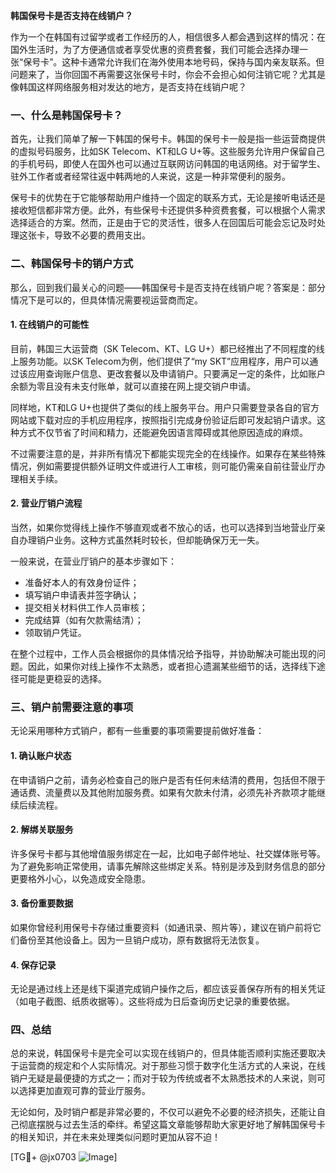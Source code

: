 **韩国保号卡是否支持在线销户？**

作为一个在韩国有过留学或者工作经历的人，相信很多人都会遇到这样的情况：在国外生活时，为了方便通信或者享受优惠的资费套餐，我们可能会选择办理一张“保号卡”。这种卡通常允许我们在海外使用本地号码，保持与国内亲友联系。但问题来了，当你回国不再需要这张保号卡时，你会不会担心如何注销它呢？尤其是像韩国这样网络服务相对发达的地方，是否支持在线销户呢？

### 一、什么是韩国保号卡？

首先，让我们简单了解一下韩国的保号卡。韩国的保号卡一般是指一些运营商提供的虚拟号码服务，比如SK Telecom、KT和LG U+等。这些服务允许用户保留自己的手机号码，即使人在国外也可以通过互联网访问韩国的电话网络。对于留学生、驻外工作者或者经常往返中韩两地的人来说，这是一种非常便利的服务。

保号卡的优势在于它能够帮助用户维持一个固定的联系方式，无论是接听电话还是接收短信都非常方便。此外，有些保号卡还提供多种资费套餐，可以根据个人需求选择适合的方案。然而，正是由于它的灵活性，很多人在回国后可能会忘记及时处理这张卡，导致不必要的费用支出。

### 二、韩国保号卡的销户方式

那么，回到我们最关心的问题——韩国保号卡是否支持在线销户呢？答案是：部分情况下是可以的，但具体情况需要视运营商而定。

#### 1. 在线销户的可能性

目前，韩国三大运营商（SK Telecom、KT、LG U+）都已经推出了不同程度的线上服务功能。以SK Telecom为例，他们提供了“my SKT”应用程序，用户可以通过该应用查询账户信息、更改套餐以及申请销户。只要满足一定的条件，比如账户余额为零且没有未支付账单，就可以直接在网上提交销户申请。

同样地，KT和LG U+也提供了类似的线上服务平台。用户只需要登录各自的官方网站或下载对应的手机应用程序，按照指引完成身份验证后即可发起销户请求。这种方式不仅节省了时间和精力，还能避免因语言障碍或其他原因造成的麻烦。

不过需要注意的是，并非所有情况下都能实现完全的在线操作。如果存在某些特殊情况，例如需要提供额外证明文件或进行人工审核，则可能仍需亲自前往营业厅办理相关手续。

#### 2. 营业厅销户流程

当然，如果你觉得线上操作不够直观或者不放心的话，也可以选择到当地营业厅亲自办理销户业务。这种方式虽然耗时较长，但却能确保万无一失。

一般来说，在营业厅销户的基本步骤如下：
- 准备好本人的有效身份证件；
- 填写销户申请表并签字确认；
- 提交相关材料供工作人员审核；
- 完成结算（如有欠款需结清）；
- 领取销户凭证。

在整个过程中，工作人员会根据你的具体情况给予指导，并协助解决可能出现的问题。因此，如果你对线上操作不太熟悉，或者担心遗漏某些细节的话，选择线下途径可能是更稳妥的选择。

### 三、销户前需要注意的事项

无论采用哪种方式销户，都有一些重要的事项需要提前做好准备：

#### 1. 确认账户状态
在申请销户之前，请务必检查自己的账户是否有任何未结清的费用，包括但不限于通话费、流量费以及其他附加服务费。如果有欠款未付清，必须先补齐款项才能继续后续流程。

#### 2. 解绑关联服务
许多保号卡都与其他增值服务绑定在一起，比如电子邮件地址、社交媒体账号等。为了避免影响正常使用，请事先解除这些绑定关系。特别是涉及到财务信息的部分更要格外小心，以免造成安全隐患。

#### 3. 备份重要数据
如果你曾经利用保号卡存储过重要资料（如通讯录、照片等），建议在销户前将它们备份至其他设备上。因为一旦销户成功，原有数据将无法恢复。

#### 4. 保存记录
无论是通过线上还是线下渠道完成销户操作之后，都应该妥善保存所有的相关凭证（如电子截图、纸质收据等）。这些将成为日后查询历史记录的重要依据。

### 四、总结

总的来说，韩国保号卡是完全可以实现在线销户的，但具体能否顺利实施还要取决于运营商的规定和个人实际情况。对于那些习惯于数字化生活方式的人来说，在线销户无疑是最便捷的方式之一；而对于较为传统或者不太熟悉技术的人来说，则可以选择更加直观可靠的营业厅服务。

无论如何，及时销户都是非常必要的，不仅可以避免不必要的经济损失，还能让自己彻底摆脱与过去生活的牵绊。希望这篇文章能够帮助大家更好地了解韩国保号卡的相关知识，并在未来处理类似问题时更加从容不迫！

[TG💪+ @jx0703 ![Image](https://github.com/user-attachments/assets/dbca1d08-cadb-493c-b0ec-ad6f7a83f270)]